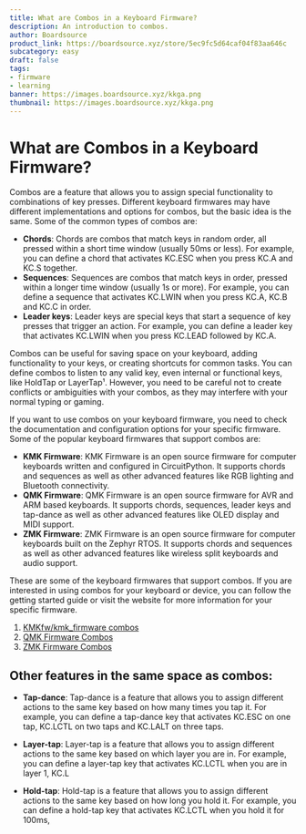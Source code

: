 ```yaml
---
title: What are Combos in a Keyboard Firmware?
description: An introduction to combos.
author: Boardsource
product_link: https://boardsource.xyz/store/5ec9fc5d64caf04f83aa646c
subcategory: easy
draft: false
tags: 
- firmware
- learning
banner: https://images.boardsource.xyz/kkga.png
thumbnail: https://images.boardsource.xyz/kkga.png
---
```

# What are Combos in a Keyboard Firmware?

Combos are a feature that allows you to assign special functionality to combinations of key presses. Different keyboard firmwares may have different implementations and options for combos, but the basic idea is the same. Some of the common types of combos are:

- **Chords**: Chords are combos that match keys in random order, all pressed within a short time window (usually 50ms or less). For example, you can define a chord that activates KC.ESC when you press KC.A and KC.S together.
- **Sequences**: Sequences are combos that match keys in order, pressed within a longer time window (usually 1s or more). For example, you can define a sequence that activates KC.LWIN when you press KC.A, KC.B and KC.C in order.
- **Leader keys**: Leader keys are special keys that start a sequence of key presses that trigger an action. For example, you can define a leader key that activates KC.LWIN when you press KC.LEAD followed by KC.A.

Combos can be useful for saving space on your keyboard, adding functionality to your keys, or creating shortcuts for common tasks. You can define combos to listen to any valid key, even internal or functional keys, like HoldTap or LayerTap¹. However, you need to be careful not to create conflicts or ambiguities with your combos, as they may interfere with your normal typing or gaming.

If you want to use combos on your keyboard firmware, you need to check the documentation and configuration options for your specific firmware. Some of the popular keyboard firmwares that support combos are:

- **KMK Firmware**: KMK Firmware is an open source firmware for computer keyboards written and configured in CircuitPython. It supports chords and sequences as well as other advanced features like RGB lighting and Bluetooth connectivity.
- **QMK Firmware**: QMK Firmware is an open source firmware for AVR and ARM based keyboards. It supports chords, sequences, leader keys and tap-dance as well as other advanced features like OLED display and MIDI support.
- **ZMK Firmware**: ZMK Firmware is an open source firmware for computer keyboards built on the Zephyr RTOS. It supports chords and sequences as well as other advanced features like wireless split keyboards and audio support.

These are some of the keyboard firmwares that support combos. If you are interested in using combos for your keyboard or device, you can follow the getting started guide or visit the website for more information for your specific firmware.
 
1. [KMKfw/kmk_firmware combos](http://kmkfw.io/docs/combos)
2. [QMK Firmware Combos](https://docs.qmk.fm/#/feature_combo?id=combos)
3. [ZMK Firmware Combos](https://zmk.dev/docs/features/combos)


## Other features in the same space as combos:

- **Tap-dance**: Tap-dance is a feature that allows you to assign different actions to the same key based on how many times you tap it. For example, you can define a tap-dance key that activates KC.ESC on one tap, KC.LCTL on two taps and KC.LALT on three taps.

- **Layer-tap**: Layer-tap is a feature that allows you to assign different actions to the same key based on which layer you are in. For example, you can define a layer-tap key that activates KC.LCTL when you are in layer 1, KC.L

- **Hold-tap**: Hold-tap is a feature that allows you to assign different actions to the same key based on how long you hold it. For example, you can define a hold-tap key that activates KC.LCTL when you hold it for 100ms,